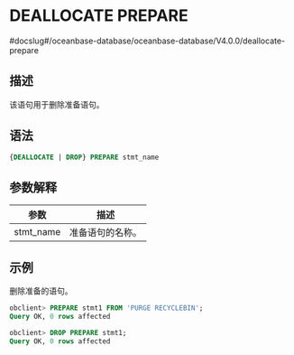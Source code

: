 DEALLOCATE PREPARE 
=======================================
#docslug#/oceanbase-database/oceanbase-database/V4.0.0/deallocate-prepare


描述 
-----------------------

该语句用于删除准备语句。

语法 
-----------------------

```sql
{DEALLOCATE | DROP} PREPARE stmt_name
```



参数解释 
-------------------------



|    参数     |    描述    |
|-----------|----------|
| stmt_name | 准备语句的名称。 |



示例 
-----------------------

删除准备的语句。

```sql
obclient> PREPARE stmt1 FROM 'PURGE RECYCLEBIN';
Query OK, 0 rows affected 

obclient> DROP PREPARE stmt1;
Query OK, 0 rows affected 
```



